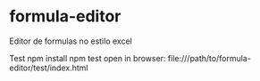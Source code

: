 # formula-editor
Editor de formulas no estilo excel

Test
npm install
npm test
open in browser: file:///path/to/formula-editor/test/index.html
